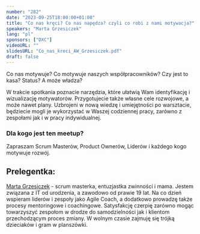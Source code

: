 ```yaml
---
number: "282"
date: "2023-09-25T18:00:00+01:00"
title: "Co nas kręci? Co nas napędza? czyli co robi z nami motywacja?"
speakers: "Marta Grzesiczek"
lang: "pl"
sponsors: ["DXC"]
videoURL: ""
slidesURL: "Co_nas_kreci_AW_Grzesiczek.pdf"
draft: false
---
```


Co nas motywuje? Co motywuje naszych współpracowników? Czy jest to kasa? Status? A może władza?

W trakcie spotkania poznacie narzędzia, które ułatwią Wam identyfikację i wizualizację motywatorów. Przygotujecie także własne cele rozwojowe, a może nawet plany.
Uzbrojeni w nową wiedzę i umiejętności po warsztacie, będziecie mogli je wykorzystać w Waszej codziennej pracy, zarówno z zespołami jak i w pracy indywidualnej.

### Dla kogo jest ten meetup?

Zapraszam Scrum Masterów, Product Ownerów, Liderów i każdego kogo motywuje rozwój.

## Prelegentka:

[Marta Grzesiczek](https://www.linkedin.com/in/marta-grzesiczek-she-her-97a3434/) - scrum masterka, entuzjastka zwinności i mama. Jestem związana z IT od urodzenia, a zawodowo od prawie 19 lat. Na co dzień wspieram liderów i zespoły jako Agile Coach, a dodatkowo prowadzę także procesy mentoringowe i coachingowe. Satysfakcję czerpię zarówno mogąc towarzyszyć zespołom w drodze do samodzielności jak i klientom przechodzącym proces zmiany. W wolnym czasie zajmuję się trójką dzieciaków i gram w planszówki.